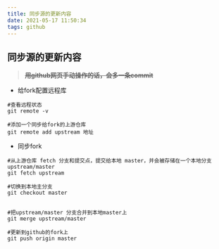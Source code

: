 ```yaml
---
title: 同步源的更新内容
date: 2021-05-17 11:50:34
tags: github
---
```

## 同步源的更新内容
> ~~**用github网页手动操作的话，会多一条commit**~~


- 给fork配置远程库

```
#查看远程状态
git remote -v

#添加一个同步给fork的上游仓库
git remote add upstream 地址
```

- 同步fork

```
#从上游仓库 fetch 分支和提交点，提交给本地 master，并会被存储在一个本地分支 upstream/master
git fetch upstream

#切换到本地主分支
git checkout master


#把upstream/master 分支合并到本地master上
git merge upstream/master

#更新到github的fork上
git push origin master
```

